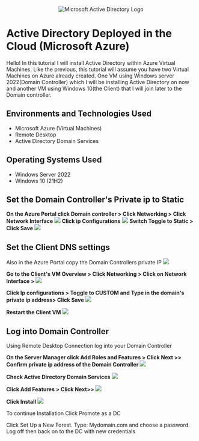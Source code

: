 <p align="center">
<img src="https://i.imgur.com/HPRl0Uw.png" alt="Microsoft Active Directory Logo"/>
</p>

<h1>Active Directory Deployed in the Cloud (Microsoft Azure)</h1>
Hello! In this tutorial I will install Active Directory within Azure Virtual Machines. Like the previous, this tutorial will assume you have two Virtual Machines on Azure already created. One VM using Windows server 2022(Domain Controller) which I will be installing Active Directory on now and another VM using Windows 10(the Client) that I will join later to the Domain controller. <br />

<h2>Environments and Technologies Used</h2>

- Microsoft Azure (Virtual Machines)
- Remote Desktop
- Active Directory Domain Services

<h2>Operating Systems Used </h2>

- Windows Server 2022
- Windows 10 (21H2)

<h2> Set the Domain Controller's Private ip to Static</h2>
<b> On the Azure Portal click Domain controller > Click Networking > Click  Network Interface</b>
<img src="https://i.imgur.com/9DlbGza.png">
<b>Click ip Configurations</b>
<img src="https://imgur.com/Xs71iST.png">
<b>Switch Toggle to Static > Click Save</b>
<img src="https://i.imgur.com/Lq6jVwr.png">

<h2> Set the Client DNS settings</h2>
<p> Also in the Azure Portal copy the Domain Controllers private IP
<img src="https://i.imgur.com/UPzntYa.png">

<b>Go to the Client's VM Overview > Click Networking > Click on Network Interface > </b>
<img src="https://imgur.com/Lxk4gSf.png">

<b>Click Ip configurations > Toggle to CUSTOM and Type in the domain's private ip address> Click Save</b>
<img src="https://i.imgur.com/ERVrOgU.png">

<b>Restart the Client VM</b>
<img src="https://imgur.com/sgSfpHN.png">

<h2> Log into Domain Controller </h2>
<P>Using Remote Desktop Connection log into your Domain Controller<P/>
<b>On the Server Manager click Add Roles and Features > Click Next >> Confirm private ip address of the Domain Controller </b>
<img src="https://imgur.com/cPd0uAR.png">

<b>Check Active Directory Domain Services</b>
<img src="https://i.imgur.com/J82rwBq.png">

<b>Click Add Features > Click Next>> </b>
<img src="https://i.imgur.com/XxfA8EI.png">

<b>Click Install</b>
<img src="https://i.imgur.com/s40t1Hw.png">

<p> To continue Installation Click Promote as a DC<p/>
<p> Click Set Up a New Forest. Type: Mydomain.com and choose a password. Log off then back on to the DC with new credentials <p/>
